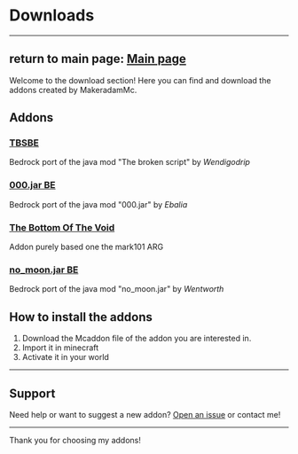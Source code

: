 # Downloads
--------------------------------
return to main page: [Main page](README.md)
--------------------------------
Welcome to the download section! Here you can find and download the addons created by MakeradamMc.

## Addons

### [TBSBE](Tbsbe.md)

Bedrock port of the java mod "The broken script" by *Wendigodrip*

### [000.jar BE](ooo.md)

Bedrock port of the java mod "000.jar" by *Ebalia*

### [The Bottom Of The Void](TBOTV.md)

Addon purely based one the mark101 ARG

### [no_moon.jar BE](no_moon.md)

Bedrock port of the java mod "no_moon.jar" by *Wentworth*
## How to install the addons

1. Download the Mcaddon file of the addon you are interested in.
2. Import it in minecraft
3. Activate it in your world

---

## Support

Need help or want to suggest a new addon? [Open an issue](https://github.com/MakeradamMc/Makeradam-s-addons/issues) or contact me!

---

Thank you for choosing my addons!
